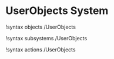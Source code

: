 <!-- MOOSE Documentation Stub: Remove this when content is added. -->

# UserObjects System
!syntax objects /UserObjects

!syntax subsystems /UserObjects

!syntax actions /UserObjects
